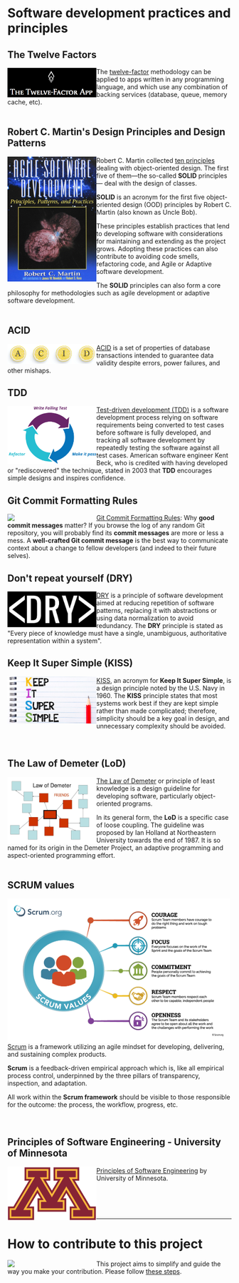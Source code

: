 # Software development practices and principles

## The Twelve Factors

<img src="resources/images/12-fact.PNG" align="left"  width="200" />

The [twelve-factor](resources/docs/12factor.md) methodology can be applied to apps written in any programming language, and which use any combination of backing services (database, queue, memory cache, etc). <br /><br />

## Robert C. Martin's Design Principles and Design Patterns

<img src="resources/images/uncle.PNG" align="left"  width="200" />

Robert C. Martin collected [ten principles](resources/docs/uncle.md) dealing with object-oriented design. The first five of them—the so-called **SOLID** principles— deal with the design of classes.

**SOLID** is an acronym for the first five object-oriented design (OOD) principles by Robert C. Martin (also known as Uncle Bob).

These principles establish practices that lend to developing software with considerations for maintaining and extending as the project grows. Adopting these practices can also contribute to avoiding code smells, refactoring code, and Agile or Adaptive software development. 

The **SOLID** principles can also form a core philosophy for methodologies such as agile development or adaptive software development. <br /> <br /> 

## ACID

<img src="resources/images/ACID.PNG" align="left"  width="200" />

[ACID](resources/docs/ACID.md) is a set of properties of database transactions intended to guarantee data validity despite errors, power failures, and other mishaps.<br /> 

## TDD

<img src="resources/images/TDD.PNG" align="left"  width="200" />

[Test-driven development (TDD)](resources/docs/TDD.md) is a software development process relying on software requirements being converted to test cases before software is fully developed, and tracking all software development by repeatedly testing the software against all test cases. American software engineer Kent Beck, who is credited with having developed or "rediscovered" the technique, stated in 2003 that **TDD** encourages simple designs and inspires confidence.<br /> 

## Git Commit Formatting Rules

<img src="https://git-scm.com/images/logos/downloads/Git-Logo-2Color.png" align="left"  width="200" />

[Git Commit Formatting Rules](resources/docs/commit.md): Why **good commit messages** matter? If you browse the log of any random Git repository, you will probably find its **commit messages** are more or less a mess. A **well-crafted Git commit message** is the best way to communicate context about a change to fellow developers (and indeed to their future selves).<br /> 

## Don't repeat yourself (DRY)

<img src="resources/images/DRY.PNG" align="left"  width="200" />

[DRY](resources/docs/DRY.md) is a principle of software development aimed at reducing repetition of software patterns, replacing it with abstractions or using data normalization to avoid redundancy. The **DRY** principle is stated as "Every piece of knowledge must have a single, unambiguous, authoritative representation within a system".<br /> 

## Keep It Super Simple (KISS)

<img src="resources/images/KISS.PNG" align="left"  width="200" />

[KISS](resources/docs/KISS.md), an acronym for **Keep It Super Simple**, is a design principle noted by the U.S. Navy in 1960. The **KISS** principle states that most systems work best if they are kept simple rather than made complicated; therefore, simplicity should be a key goal in design, and unnecessary complexity should be avoided. <br /><br /> <br /> 

## The Law of Demeter (LoD)

<img src="resources/images/LOD.jpg" align="left"  width="200" />

[The Law of Demeter](resources/docs/LOD.md) or principle of least knowledge is a design guideline for developing software, particularly object-oriented programs.

In its general form, the **LoD** is a specific case of loose coupling. The guideline was proposed by Ian Holland at Northeastern University towards the end of 1987. It is so named for its origin in the Demeter Project, an adaptive programming and aspect-oriented programming effort. <br /><br />

## SCRUM values

<img src="resources/images/ScrumValues.png" align="left"  width="500" />

[Scrum](resources/docs/SCRUM.md) is a framework utilizing an agile mindset for developing, delivering, and sustaining complex products. 

**Scrum** is a feedback-driven empirical approach which is, like all empirical process control, underpinned by the three pillars of transparency, inspection, and adaptation. 

All work within the **Scrum framework** should be visible to those responsible for the outcome: the process, the workflow, progress, etc. <br /> <br /> <br />

## Principles of Software Engineering - University of Minnesota

<img src="resources/images/Umn.png" align="left"  width="200" />

[Principles of Software Engineering](resources/docs/umn.md) by University of Minnesota. <br /> <br /> <br /> <br /> <br /> 


-----------------------------------------

# How to contribute to this project

<img src="https://github.githubassets.com/images/modules/logos_page/Octocat.png" align="left"  width="200" />

This project aims to simplify and guide the way you make your contribution. Please follow [these steps](resources/docs/how-to-contribute.md).


